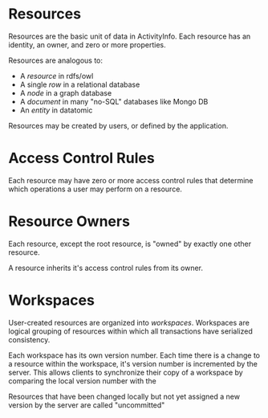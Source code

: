 
# Resources

Resources are the basic unit of data in ActivityInfo. Each resource has an identity, an owner, 
and zero or more properties. 
 
Resources are analogous to:
* A _resource_ in rdfs/owl
* A single _row_ in a relational database
* A _node_ in a graph database
* A _document_ in many "no-SQL" databases like Mongo DB
* An _entity_ in datatomic

Resources may be created by users, or defined by the application.

# Access Control Rules

Each resource may have zero or more access control rules that determine which operations a user may perform
on a resource.

# Resource Owners

Each resource, except the root resource, is "owned" by exactly one other resource. 

A resource inherits it's access control rules from its owner.

# Workspaces

User-created resources are organized into _workspaces_. Workspaces are logical grouping of resources within which
all transactions have serialized consistency. 

Each workspace has its own version number. Each time there is a change to a resource within the workspace, it's 
version number is incremented by the server. This allows clients to synchronize their copy of a workspace by comparing
the local version number with the 

Resources that have been changed locally but not yet assigned a new version by the server are called "uncommitted"


